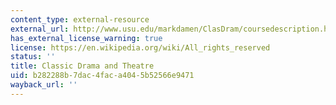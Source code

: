 ```yaml
---
content_type: external-resource
external_url: http://www.usu.edu/markdamen/ClasDram/coursedescription.htm
has_external_license_warning: true
license: https://en.wikipedia.org/wiki/All_rights_reserved
status: ''
title: Classic Drama and Theatre
uid: b282288b-7dac-4fac-a404-5b52566e9471
wayback_url: ''
---
```

